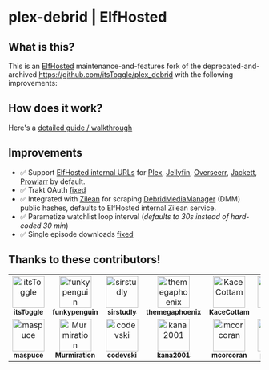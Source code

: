 # plex-debrid | ElfHosted

## What is this?

This is an [ElfHosted](https://elfhosted.com) maintenance-and-features fork of the deprecated-and-archived https://github.com/itsToggle/plex_debrid with the following improvements:

## How does it work?

Here's a [detailed guide / walkthrough](https://elfhosted.com/guides/media/stream-from-real-debrid-with-plex/)

## Improvements

* ✅ Support [ElfHosted internal URLs](https://elfhosted.com/how-to/connect-apps/) for [Plex](https://elfhosted.com/app/plex/), [Jellyfin](https://elfhosted.com/app/jellyfin/), [Overseerr](https://elfhosted.com/app/overseerr/), [Jackett](https://elfhosted.com/app/jackett/), [Prowlarr](https://elfhosted.com/app/prowlarr/) by default.
* ✅ Trakt OAuth [fixed](https://github.com/elfhosted/plex_debrid/commit/c678fa1e5974a5c666b2fe70d65228c6fdfb4047)
* ✅ Integrated with [Zilean](https://github.com/iPromKnight/zilean/) for scraping [DebridMediaManager](https://debridmediamanager.com/) (DMM) public hashes, defaults to ElfHosted internal Zilean service.
* ✅ Parametize watchlist loop interval (*defaults to 30s instead of hard-coded 30 min*)
* ✅ Single episode downloads [fixed](https://github.com/elfhosted/plex_debrid/pull/1)

## Thanks to these contributors!

<!-- readme: collaborators,contributors -start -->
<table>
	<tbody>
		<tr>
            <td align="center">
                <a href="https://github.com/itsToggle">
                    <img src="https://avatars.githubusercontent.com/u/71379623?v=4" width="64;" alt="itsToggle"/>
                    <br />
                    <sub><b>itsToggle</b></sub>
                </a>
            </td>
            <td align="center">
                <a href="https://github.com/funkypenguin">
                    <img src="https://avatars.githubusercontent.com/u/1524686?v=4" width="64;" alt="funkypenguin"/>
                    <br />
                    <sub><b>funkypenguin</b></sub>
                </a>
            </td>
            <td align="center">
                <a href="https://github.com/sirstudly">
                    <img src="https://avatars.githubusercontent.com/u/12377354?v=4" width="64;" alt="sirstudly"/>
                    <br />
                    <sub><b>sirstudly</b></sub>
                </a>
            </td>
            <td align="center">
                <a href="https://github.com/themegaphoenix">
                    <img src="https://avatars.githubusercontent.com/u/9766462?v=4" width="64;" alt="themegaphoenix"/>
                    <br />
                    <sub><b>themegaphoenix</b></sub>
                </a>
            </td>
            <td align="center">
                <a href="https://github.com/KaceCottam">
                    <img src="https://avatars.githubusercontent.com/u/28381193?v=4" width="64;" alt="KaceCottam"/>
                    <br />
                    <sub><b>KaceCottam</b></sub>
                </a>
            </td>
            <td align="center">
                <a href="https://github.com/KamalF">
                    <img src="https://avatars.githubusercontent.com/u/8170277?v=4" width="64;" alt="KamalF"/>
                    <br />
                    <sub><b>KamalF</b></sub>
                </a>
            </td>
		</tr>
		<tr>
            <td align="center">
                <a href="https://github.com/maspuce">
                    <img src="https://avatars.githubusercontent.com/u/688714?v=4" width="64;" alt="maspuce"/>
                    <br />
                    <sub><b>maspuce</b></sub>
                </a>
            </td>
            <td align="center">
                <a href="https://github.com/Murmiration">
                    <img src="https://avatars.githubusercontent.com/u/26490372?v=4" width="64;" alt="Murmiration"/>
                    <br />
                    <sub><b>Murmiration</b></sub>
                </a>
            </td>
            <td align="center">
                <a href="https://github.com/codevski">
                    <img src="https://avatars.githubusercontent.com/u/1435321?v=4" width="64;" alt="codevski"/>
                    <br />
                    <sub><b>codevski</b></sub>
                </a>
            </td>
            <td align="center">
                <a href="https://github.com/kana2001">
                    <img src="https://avatars.githubusercontent.com/u/71416354?v=4" width="64;" alt="kana2001"/>
                    <br />
                    <sub><b>kana2001</b></sub>
                </a>
            </td>
            <td align="center">
                <a href="https://github.com/mcorcoran">
                    <img src="https://avatars.githubusercontent.com/u/1950615?v=4" width="64;" alt="mcorcoran"/>
                    <br />
                    <sub><b>mcorcoran</b></sub>
                </a>
            </td>
            <td align="center">
                <a href="https://github.com/piratsch">
                    <img src="https://avatars.githubusercontent.com/u/106690882?v=4" width="64;" alt="piratsch"/>
                    <br />
                    <sub><b>piratsch</b></sub>
                </a>
            </td>
		</tr>
	<tbody>
</table>
<!-- readme: collaborators,contributors -end -->
